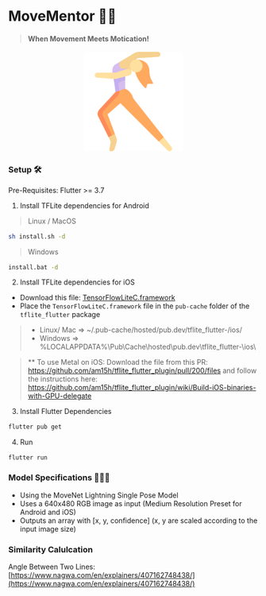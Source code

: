 # MoveMentor 💃🏻

> #### When Movement Meets Motication!

<p align="center">
    <img src="./assets/icon.png" width="200" height="200"/>
</p>

### Setup 🛠️

Pre-Requisites: Flutter >= 3.7

1. Install TFLite dependencies for Android

> Linux / MacOS

```sh
sh install.sh -d
```

> Windows

```sh
install.bat -d
```

2. Install TFLite dependencies for iOS

- Download this file: [TensorFlowLiteC.framework](https://github.com/am15h/tflite_flutter_plugin/releases/download/v0.5.0/TensorFlowLiteC.framework.zip)
- Place the `TensorFlowLiteC.framework` file in the `pub-cache` folder of the `tflite_flutter` package

> - Linux/ Mac => ~/.pub-cache/hosted/pub.dev/tflite_flutter-<version>/ios/
> - Windows => %LOCALAPPDATA%\Pub\Cache\hosted\pub.dev\tflite_flutter-<version>\ios\

> \*\* To use Metal on iOS: Download the file from this PR: https://github.com/am15h/tflite_flutter_plugin/pull/200/files and follow the instructions here: https://github.com/am15h/tflite_flutter_plugin/wiki/Build-iOS-binaries-with-GPU-delegate

3. Install Flutter Dependencies

```sh
flutter pub get
```

4. Run

```
flutter run
```

### Model Specifications 👨🏻‍💻

- Using the MoveNet Lightning Single Pose Model
- Uses a 640x480 RGB image as input (Medium Resolution Preset for Android and iOS)
- Outputs an array with [x, y, confidence] (x, y are scaled according to the input image size)

### Similarity Calulcation

Angle Between Two Lines: [https://www.nagwa.com/en/explainers/407162748438/](https://www.nagwa.com/en/explainers/407162748438/)
